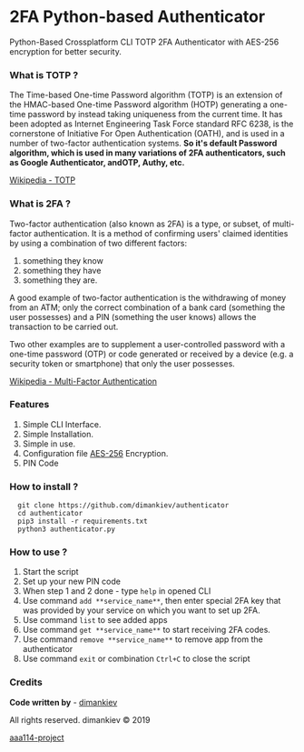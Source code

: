 # 2FA Python-based Authenticator
Python-Based Crossplatform CLI TOTP 2FA Authenticator with AES-256 encryption for better security.
### What is TOTP ?
The Time-based One-time Password algorithm (TOTP) is an extension of the HMAC-based One-time Password algorithm (HOTP) generating a one-time password by instead taking uniqueness from the current time. It has been adopted as Internet Engineering Task Force standard RFC 6238, is the cornerstone of Initiative For Open Authentication (OATH), and is used in a number of two-factor authentication systems. **So it's default Password algorithm, which is used in many variations of 2FA authenticators, such as Google Authenticator, andOTP, Authy, etc.**

  [Wikipedia - TOTP](https://en.wikipedia.org/wiki/Time-based_One-time_Password_algorithm)
### What is 2FA ?
Two-factor authentication (also known as 2FA) is a type, or subset, of multi-factor authentication. It is a method of confirming users' claimed identities by using a combination of two different factors:

  1. something they know
  2. something they have
  3. something they are.

A good example of two-factor authentication is the withdrawing of money from an ATM; only the correct combination of a bank card (something the user possesses) and a PIN (something the user knows) allows the transaction to be carried out.

Two other examples are to supplement a user-controlled password with a one-time password (OTP) or code generated or received by a device (e.g. a security token or smartphone) that only the user possesses.

  [Wikipedia - Multi-Factor Authentication](https://en.wikipedia.org/wiki/Multi-factor_authentication)
### Features
1. Simple CLI Interface.
2. Simple Installation.
3. Simple in use.
4. Configuration file [AES-256](https://en.wikipedia.org/wiki/Advanced_Encryption_Standard) Encryption.
5. PIN Code
### How to install ?
```
  git clone https://github.com/dimankiev/authenticator
  cd authenticator
  pip3 install -r requirements.txt
  python3 authenticator.py
```
### How to use ?
1. Start the script
2. Set up your new PIN code
3. When step 1 and 2 done - type `help` in opened CLI
4. Use command `add **service_name**`, then enter special 2FA key that was provided by your service on which you want to set up 2FA.
5. Use command `list` to see added apps
6. Use command `get **service_name**` to start receiving 2FA codes.
7. Use command `remove **service_name**` to remove app from the authenticator
8. Use command `exit` or combination `Ctrl+C` to close the script
### Credits
**Code written by** - [dimankiev](https://t.me/dimankiev)

All rights reserved. dimankiev &copy; 2019

[aaa114-project](http://aaa114-project.pp.ua)